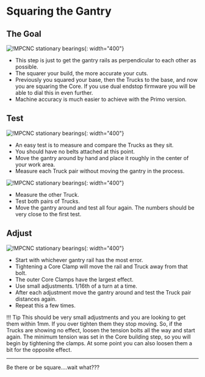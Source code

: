 # Squaring the Gantry

## The Goal

![!MPCNC stationary bearings](https://www.v1engineering.com/wp-content/uploads/2020/06/OverHead-scaled.jpg){: width="400"}

* This step is just to get the gantry rails as perpendicular to each other as possible.
* The squarer your build, the more accurate your cuts.
* Previously you squared your base, then the Trucks to the base, and now you are squaring the Core. If you use dual endstop firmware you will be able to dial this in even further.
* Machine accuracy is much easier to achieve with the Primo version.

## Test

![!MPCNC stationary bearings](https://www.v1engineering.com/wp-content/uploads/2020/06/NearSide-scaled.jpg){: width="400"}

* An easy test is to measure and compare the Trucks as they sit.
* You should have no belts attached at this point.
* Move the gantry around by hand and place it roughly in the center of your work area.
* Measure each Truck pair without moving the gantry in the process.


![!MPCNC stationary bearings](https://www.v1engineering.com/wp-content/uploads/2020/06/FarSide-scaled.jpg){: width="400"}

* Measure the other Truck.
* Test both pairs of Trucks.
* Move the gantry around and test all four again. The numbers should be very close to the first test.

## Adjust

![!MPCNC stationary bearings](https://www.v1engineering.com/wp-content/uploads/2020/06/OverHead-Diagram-scaled.jpg){: width="400"}

* Start with whichever gantry rail has the most error.
* Tightening a Core Clamp will move the rail and Truck away from that bolt. 
* The outer Core Clamps have the largest effect.
* Use small adjustments. 1/16th of a turn at a time.
* After each adjustment move the gantry around and test the Truck pair distances again.
* Repeat this a few times.

!!! Tip
    This should be very small adjustments and you are looking to get them within 1mm. If you
    over tighten them they stop moving. So, if the Trucks are showing no effect, loosen the tension
    bolts all the way and start again. The minimum tension was set in the Core building step,
    so you will begin by tightening the clamps. At some point you can also loosen them a bit for the
    opposite effect.

___

Be there or be square....wait what???
